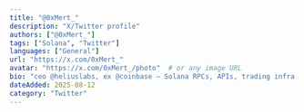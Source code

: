 ```yaml
---
title: "@0xMert_"
description: "X/Twitter profile"
authors: ["@0xMert_"]
tags: ["Solana", "Twitter"]
languages: ["General"]
url: "https://x.com/0xMert_"
avatar: "https://x.com/0xMert_/photo"  # or any image URL
bio: "ceo @heliuslabs, ex @coinbase — Solana RPCs, APIs, trading infra: http://helius.dev "  # optional
dateAdded: 2025-08-12
category: "Twitter"
---
```


